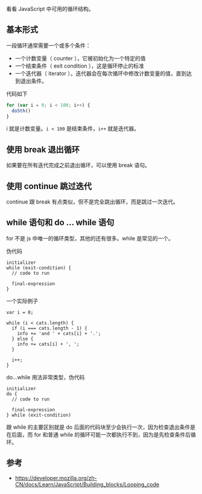 看看 JavaScript 中可用的循环结构。

## 基本形式

一段循环通常需要一个或多个条件：

* 一个计数变量（ counter ），它被初始化为一个特定的值
* 一个结束条件（ exit condition ），这是循环停止的标准
* 一个迭代器（ iterator ），迭代器会在每次循环中修改计数变量的值，直到达到退出条件。

代码如下

```js
for (var i = 0; i < 100; i++) {
  doSth()
}
```

i 就是计数变量。`i < 100` 是结束条件，`i++` 就是迭代器。

## 使用 break 退出循环

如果要在所有迭代完成之前退出循环，可以使用 break 语句。

## 使用 continue 跳过迭代

continue 跟 break 有点类似，但不是完全跳出循环，而是跳过一次迭代。

## while 语句和 do ... while 语句

for 不是 js 中唯一的循环类型，其他的还有很多。while 是常见的一个。

伪代码

```
initializer
while (exit-condition) {
  // code to run

  final-expression
}
```

一个实际例子

```
var i = 0;

while (i < cats.length) {
  if (i === cats.length - 1) {
    info += 'and ' + cats[i] + '.';
  } else {
    info += cats[i] + ', ';
  }

  i++;
}
```

do...while 用法非常类型，伪代码

```
initializer
do {
  // code to run

  final-expression
} while (exit-condition)
```

跟 while 的主要区别就是 do 后面的代码块至少会执行一次，因为检查退出条件是在后面，而 for 和普通 while 的循环可能一次都执行不到，因为是先检查条件后循环。

## 参考

* https://developer.mozilla.org/zh-CN/docs/Learn/JavaScript/Building_blocks/Looping_code
